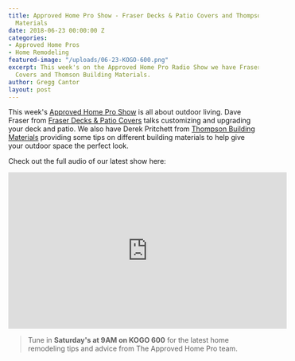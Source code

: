 ```yaml
---
title: Approved Home Pro Show - Fraser Decks & Patio Covers and Thompson Building
  Materials
date: 2018-06-23 00:00:00 Z
categories:
- Approved Home Pros
- Home Remodeling
featured-image: "/uploads/06-23-KOGO-600.png"
excerpt: This week's on the Approved Home Pro Radio Show we have Fraser Decks & Patio
  Covers and Thomson Building Materials.
author: Gregg Cantor
layout: post
---
```


This week's [Approved Home Pro Show](https://www.sandiegoapprovedhomepros.com/blog/the-approved-home-pro-radio-show-fraser-decks-patio-covers-and-thompson-building-materials/) is all about outdoor living. Dave Fraser from [Fraser Decks & Patio Covers](http://fraserconstructionsandiego.com/) talks customizing and upgrading your deck and patio. We also have Derek Pritchett from [Thompson Building Materials](http://thompsonbldg.com/) providing some tips on different building materials to help give your outdoor space the perfect look.

Check out the full audio of our latest show here:

<div class="flex-video">
  <iframe width="560" height="315" src="https://www.youtube.com/embed/8xUWM3jdPGk?rel=0&amp;showinfo=0" frameborder="0" allow="autoplay; encrypted-media" allowfullscreen></iframe>
</div>

> Tune in **Saturday's at 9AM on KOGO 600** for the latest home remodeling tips and advice from The Approved Home Pro team.
